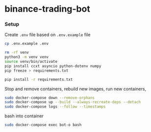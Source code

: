 # binance-trading-bot


### Setup

Create `.env` file based on `.env.example` file

```bash
cp .env.example .env
```

```bash
rm -rf venv 
python3 -m venv venv
source venv/bin/activate
pip install ccxt asyncio python-dotenv numpy
pip freeze > requirements.txt
```

```bash
pip install -r requirements.txt
```

Stop and remove containers, rebuild new images, run new containers, 
```bash
sudo docker-compose down --remove-orphans
sudo docker-compose up --build --always-recreate-deps --detach
sudo docker-compose logs --follow --timestamps
```

bash into container
```bash
sudo docker-compose exec bot-o bash
```